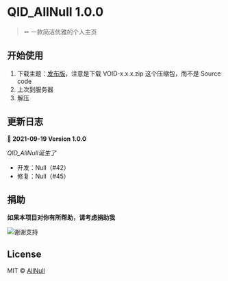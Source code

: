 # QID_AllNull 1.0.0

> ✏ 一款简洁优雅的个人主页

## 开始使用

1. 下载主题：[发布版](https://github.com/iAllNull/QID_AllNull/releases)，注意是下载 VOID-x.x.x.zip 这个压缩包，而不是 Source code
2. 上次到服务器
3. 解压

## 更新日志

**🍰 2021-09-19 Version 1.0.0**

*QID_AllNull诞生了*

* 开发：Null（#42）
* 修复：Null（#45）

## 捐助

**如果本项目对你有所帮助，请考虑捐助我**

![谢谢支持](https://cdn.jsdelivr.net/gh/iAllNull/cdn/blog/B7E67DF7-51E7-4D24-A9EB-E32DA4084AD5.jpeg)

## License

MIT © [AllNull](https://github.com/iAllNull)
